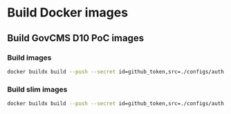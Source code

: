 # Build Docker images

## Build GovCMS D10 PoC images

### Build images

```bash
docker buildx build --push --secret id=github_token,src=./configs/auth.json --platform linux/amd64,linux/arm64 --tag govcmspoc/govcms:drupal10 --file Dockerfile.govcms .
```

### Build slim images

```bash
docker buildx build --push --secret id=github_token,src=./configs/auth.json --platform linux/amd64,linux/arm64 --tag govcmspoc/govcms:drupal10-slim --file .docker/Dockerfile.slim.govcms .
```

